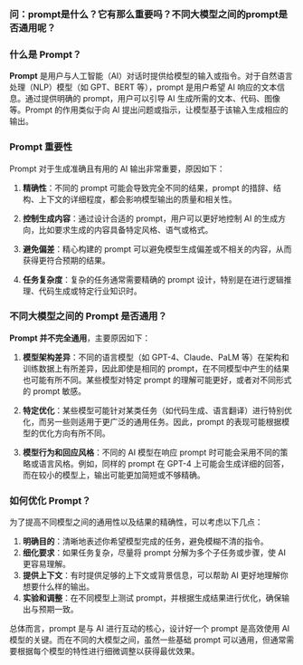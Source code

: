 ### 问：prompt是什么？它有那么重要吗？不同大模型之间的prompt是否通用呢？
### 什么是 Prompt？

**Prompt** 是用户与人工智能（AI）对话时提供给模型的输入或指令。对于自然语言处理（NLP）模型（如 GPT、BERT 等），prompt 是用户希望 AI 响应的文本信息。通过提供明确的 prompt，用户可以引导 AI 生成所需的文本、代码、图像等。Prompt 的作用类似于向 AI 提出问题或指示，让模型基于该输入生成相应的输出。

### Prompt 重要性

Prompt 对于生成准确且有用的 AI 输出非常重要，原因如下：

1. **精确性**：不同的 prompt 可能会导致完全不同的结果，prompt 的措辞、结构、上下文的详细程度，都会影响模型输出的质量和相关性。
   
2. **控制生成内容**：通过设计合适的 prompt，用户可以更好地控制 AI 的生成方向，比如要求生成的内容具备特定风格、语气或格式。

3. **避免偏差**：精心构建的 prompt 可以避免模型生成偏差或不相关的内容，从而获得更符合预期的结果。

4. **任务复杂度**：复杂的任务通常需要精确的 prompt 设计，特别是在进行逻辑推理、代码生成或特定行业知识时。

### 不同大模型之间的 Prompt 是否通用？

**Prompt 并不完全通用**，主要原因如下：

1. **模型架构差异**：不同的语言模型（如 GPT-4、Claude、PaLM 等）在架构和训练数据上有所差异，因此即使是相同的 prompt，在不同模型中产生的结果也可能有所不同。某些模型对特定 prompt 的理解可能更好，或者对不同形式的 prompt 敏感。

2. **特定优化**：某些模型可能针对某类任务（如代码生成、语言翻译）进行特别优化，而另一些则适用于更广泛的通用任务。因此，prompt 的表现可能根据模型的优化方向有所不同。

3. **模型行为和回应风格**：不同的 AI 模型在响应 prompt 时可能会采用不同的策略或语言风格。例如，同样的 prompt 在 GPT-4 上可能会生成详细的回答，而在较小的模型上，输出可能更加简短或不够精确。

### 如何优化 Prompt？

为了提高不同模型之间的通用性以及结果的精确性，可以考虑以下几点：

1. **明确目的**：清晰地表述你希望模型完成的任务，避免模糊不清的指令。
2. **细化要求**：如果任务复杂，尽量将 prompt 分解为多个子任务或步骤，使 AI 更容易理解。
3. **提供上下文**：有时提供足够的上下文或背景信息，可以帮助 AI 更好地理解你想要什么样的输出。
4. **实验和调整**：在不同模型上测试 prompt，并根据生成结果进行优化，确保输出与预期一致。

总体而言，prompt 是与 AI 进行互动的核心，设计好一个 prompt 是高效使用 AI 模型的关键。而在不同的大模型之间，虽然一些基础 prompt 可以通用，但通常需要根据每个模型的特性进行细微调整以获得最优效果。
